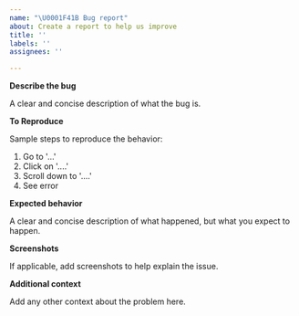 ```yaml
---
name: "\U0001F41B Bug report"
about: Create a report to help us improve
title: ''
labels: ''
assignees: ''

---
```


**Describe the bug**

A clear and concise description of what the bug is.

**To Reproduce**

Sample steps to reproduce the behavior:
1. Go to '...'
2. Click on '....'
3. Scroll down to '....'
4. See error

**Expected behavior**

A clear and concise description of what happened, but what you expect to happen.

**Screenshots**

If applicable, add screenshots to help explain the issue.

**Additional context**

Add any other context about the problem here.

